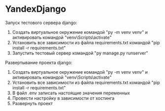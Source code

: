 # YandexDjango

Запуск тестового сервера django:
1. Создать виртуальное окружение командой "py -m venv venv" и активировать командой "venv\Scripts\activate"
2. Установить все зависимости из файла requirements.txt командой "pip install -r requirements.txt"
3. Запустить тестовый сервер командой "py manage.py runserver"

Развертывание проекта django:
1. Создать виртуальное окружение командой "py -m venv venv" и активировать командой "venv\Scripts\activate"
2. Установить все зависимости из файла requirements.txt командой "pip install -r requirements.txt"
3. В файл .env записать настоящие значения переменных
4. Провести настройку в зависимости от хостинга
5. Развернуть проект
